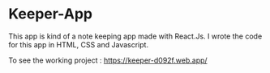 # Keeper-App
This app is kind of a note keeping app made with React.Js. I wrote the code for this app in HTML, CSS and Javascript.

To see the working project : https://keeper-d092f.web.app/
